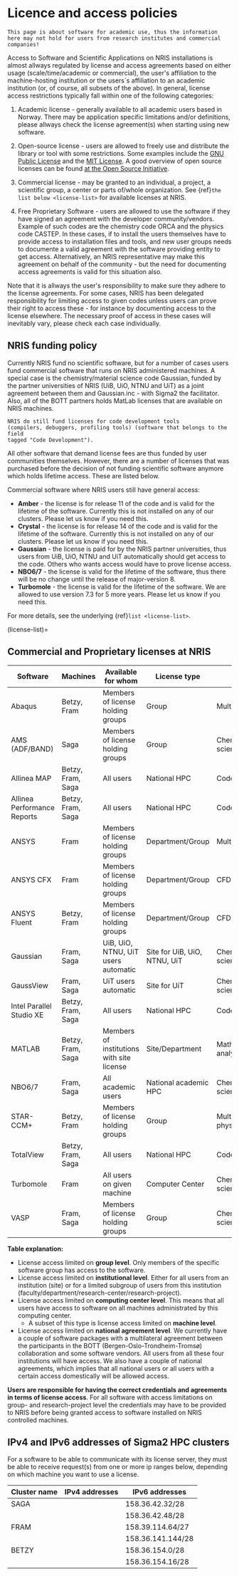 # Licence and access policies

```{note}
This page is about software for academic use, thus the information here may not hold for users from research institutes and commercial companies!
```

Access to Software and Scientific Applications on NRIS installations is almost allways regulated by license and access agreements based on either usage (scale/time/academic or commercial), the user's affiliation to the machine-hosting institution or the users´s affiliation to an academic institution (or, of course, all subsets of the above). In general, license access restrictions typically fall within one of the following categories: 

1. Academic license - generally available to all academic users based in Norway.
   There may be application specific limitations and/or definitions, please allways check the license agreement(s) when starting using new software. 

2. Open-source license - users are allowed to freely use and distribute the
   library or tool with some restrictions. Some examples include the [GNU
   Public License](https://www.gnu.org/licenses/) and the [MIT
   License](https://mit-license.org/). A good overview of open source licenses
   can be found [at the Open Source
   Initiative](https://opensource.org/licenses).

3. Commercial license - may be granted to an individual, a project, a scientific group, a center or parts of/whole organization. See {ref}`the list below <license-list>` for available licenses at NRIS.
   
4. Free Proprietary Software - users are allowed to use the software if they have signed an agreement with the developer community/vendors. Example of such codes are the chemistry code ORCA and the physics code CASTEP. In these cases, if to install the users themselves have to provide access to installation files and tools, and new user groups needs to documente a valid agreement with the software providing entity to get access. Alternatively, an NRIS representative may make this agreement on behalf of the community - but the need for documenting access agreements is valid for this situation also.    

Note that it is allways the user's responsibility to make sure they adhere to the license
agreements. For some cases, NRIS has been delegated responsibility for limiting access to given codes unless users can prove their right to access these - for instance by documenting access to the license elsewhere. The necessary proof of access in these cases will inevitably vary, please check each case individually.   

## NRIS funding policy

Currently NRIS fund no scientific software, but for a number of cases users fund commercial software that runs on NRIS administered machines. A special case is the chemistry/material science code Gaussian, funded by the partner universities of NRIS (UiB, UiO, NTNU and UiT) as a joint agreement between them and Gaussian.inc - with Sigma2 the facilitator. Also, all of the BOTT partners holds MatLab licenses that are available on NRIS machines. 

```{note}
NRIS do still fund licenses for code development tools
(compilers, debuggers, profiling tools) (software that belongs to the field
tagged "Code Development").
```
All other software that demand license fees are thus funded by user communities themselves. 
However, there are a number of licenses that was purchased before the decision of not funding scientific software anymore which holds lifetime access. These are listed below.

Commercial software where NRIS users still have general access:

* **Amber** - the license is for release 11 of the code and is valid for the
  lifetime of the software. Currently this is not installed on any of our
  clusters. Please let us know if you need this.
* **Crystal** - the license is for release 14 of the code and is valid for the
  lifetime of the software. Currently this is not installed on any of our
  clusters. Please let us know if you need this.
* **Gaussian** - the license is paid for by the NRIS partner universities, thus users from UiB, UiO, NTNU and UiT automatically should get access to the code. Others who wants access would have to prove license access. 
* **NBO6/7** - the license is valid for the lifetime of the software, thus there will be no change until the release of major-version 8. 
* **Turbomole** - the license is valid for the lifetime of the software. We are allowed to use version 7.3 for 5 more years. Please let us know if you need this.

For more details, see the underlying {ref}`list <license-list>`. 

(license-list)=
## Commercial and Proprietary licenses at NRIS

| Software                    | Machines          | Available for whom                         | License type            | Field                      | Source of funding   |
|-----------------------------|-------------------|-------------------------------------------|-------------------------|----------------------------|---------------------|
| Abaqus                      | Betzy, Fram       | Members of license holding groups         | Group                   | Multiphysics/FEA           | Users               |
| AMS (ADF/BAND)					| Saga		| Members of license holding groups | Group | Chemistry/Material science | Users |
| Allinea MAP                 | Betzy, Fram, Saga | All users                                 | National HPC            | Code development           | National/Sigma2     |
| Allinea Performance Reports | Betzy, Fram, Saga | All users                                 | National HPC            | Code development           | National/Sigma2     |
| ANSYS                       | Fram              | Members of license holding groups         | Department/Group                   | Multi-physics              | Users               |
| ANSYS CFX                   | Fram              | Members of license holding groups         | Department/Group                  | CFD                        | Users               |
| ANSYS Fluent                | Betzy, Fram       | Members of license holding groups         | Department/Group                   | CFD                        | Users               |
| Gaussian                    | Fram, Saga              | UiB, UiO, NTNU, UiT users automatic  | Site for UiB, UiO, NTNU, UiT                   | Chemistry/Material science | Users |
| GaussView                   | Fram, Saga              | UiT users automatic | Site for UiT                   | Chemistry/Material science | Users |
| Intel Parallel Studio XE    | Betzy, Fram, Saga | All users                                 | National HPC            | Code development           | National/Sigma2     |
| MATLAB                      | Betzy, Fram, Saga | Members of institutions with site license | Site/Department         | Mathematics/Data analysis  | Users               |
| NBO6/7 | Fram, Saga | All academic users | National academic HPC | Chemistry/Material science | National/Sigma2     |
| STAR-CCM+                   | Betzy, Fram       | Members of license holding groups         | Group                   | Multi-physics/CFD          | Users               |
| TotalView                   | Betzy, Fram, Saga | All users                                 | National HPC            | Code development           | National/Sigma2     |
| Turbomole                   | Fram              | All users on given machine                | Computer Center  | Chemistry/Material science | National/Sigma2     |
| VASP                        | Fram, Saga        | Members of license holding groups         | Group                   | Chemistry/Material science | Users               |

**Table explanation:**

- License access limited on **group level**. Only members of the specific
  software group has access to the software.
- License access limited on **institutional level**. Either for all users from
  an institution (site) or for a limited subgroup of users from this
  institution (faculty/department/research-center/research-project).
- License access limited on **computing center level**. This means that all
  users have access to software on all machines administrated by this computing
  center.
  - A subset of this type is license access limited on **machine level**.
- License access limited on **national agreement level**. We currently have a
  couple of software packages with a multilateral agreement between the
  participants in the BOTT (Bergen-Oslo-Trondheim-Tromsø) collaboration and
  some software vendors. All users from all these four institutions will have
  access. We also have a couple of national agreements, which implies that all
  national users or all users with a certain access domestically will be
  allowed access.

**Users are responsible for having the correct credentials and agreements in
terms of license access**. For all software with access limitations on group-
and research-project level the credentials may have to be provided to NRIS
before being granted access to software installed on NRIS controlled machines.

## IPv4 and IPv6 addresses of Sigma2 HPC clusters

For a software to be able to communicate with its license server, they must be able to receive request(s) from one or more ip ranges below, depending on which machine you want to use a license.

| **Cluster name** | **IPv4 addresses** |   **IPv6 addresses**  |
| ---------------- | ------------------ | --------------------- |
|  SAGA  |         |  158.36.42.32/28   | 2001:700:4a01:10::/64 |
|        |         |  158.36.42.48/28   | 2001:700:4a01:21::/64 |
|  FRAM  |         |  158.39.114.64/27  | 2001:700:4a00:10::/64 |
|        |         |  158.36.141.144/28 | 2001:700:4a01:25::/64 |
|  BETZY |         |  158.36.154.0/28   | 2001:700:4a01:23::/64 |
|        |         |  158.36.154.16/28  | 2001:700:4a01:24::/64 |
